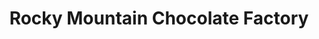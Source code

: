 ---
title: "Rocky Mountain Chocolate Factory"
url: /vancouver/rocky-mountain-chocolate-factory/
shop: confectionery
---